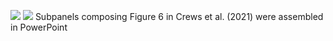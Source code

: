 ![](https://github.com/lauracrews/meltwaterAdvection/blob/main/docs/fig6/meltwaterTS_map.png)
![](https://github.com/lauracrews/meltwaterAdvection/blob/main/docs/fig6/meltwaterTS.png)
Subpanels composing Figure 6 in Crews et al. (2021) were assembled in PowerPoint

